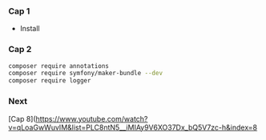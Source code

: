 ### Cap 1

* Install

### Cap 2

```bash
composer require annotations
composer require symfony/maker-bundle --dev
composer require logger
```

### Next

[Cap 8](https://www.youtube.com/watch?v=qLoaGwWuvIM&list=PLC8ntN5__iMIAy9V6XO37Dx_bQ5V7zc-h&index=8
